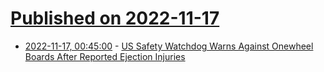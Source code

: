 # [Published on 2022-11-17](index.md)

* [2022-11-17, 00:45:00](https://tech.slashdot.org/story/22/11/16/2238250/us-safety-watchdog-warns-against-onewheel-boards-after-reported-ejection-injuries?utm_source=rss1.0mainlinkanon&utm_medium=feed) - [US Safety Watchdog Warns Against Onewheel Boards After Reported Ejection Injuries](https://tech.slashdot.org/story/22/11/16/2238250/us-safety-watchdog-warns-against-onewheel-boards-after-reported-ejection-injuries?utm_source=rss1.0mainlinkanon&utm_medium=feed)
